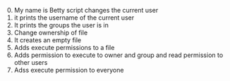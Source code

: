 0. My name is Betty script changes the current user
1. it prints the username of the current user
2. It prints the groups the user is in
3. Change ownership of file
4. It creates an empty file
5. Adds execute permissions to a file
6. Adds permission to execute to owner and group and read permission to other users
7. Adss execute permission to everyone
